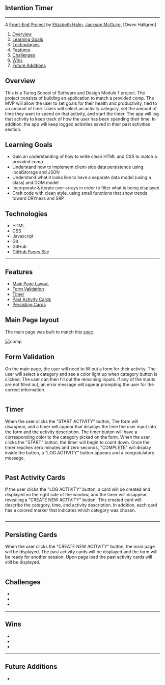 ## Intention Timer
---

A [Front-End Project](https://frontend.turing.io/projects/module-1/intention-timer-group.html) by [Elizabeth Hahn](https://github.com/elizhahn), [Jackson McGuire](https://github.com/Jacksonmcguire), [Owen Hallgren]



1. [Overview](#overview)
2. [Learning Goals](#learning-goals)
3. [Technologies](#technologies)
4. [Features](#features)
5. [Challenges](#challenges)
6. [Wins](#wins)
7. [Future Additions](#future-additions)


## Overview

This is a Turing School of Software and Design Module 1 project. The project consists of building an application to match a provided comp. The MVP will allow the user to set goals for their health and productivity, tied to an amount of time. Users will select an activity category, set the amount of time they want to spend on that activity, and start the timer. The app will log that activity to keep track of how the user has been spending their time. In addition, the app will keep logged activities saved in their past activities section. 


## Learning Goals

* Gain an understanding of how to write clean HTML and CSS to match a provided comp
* Understand how to implement client-side data persistence using localStorage and JSON
* Understand what it looks like to have a separate data model (using a class) and DOM model
* Incorporate & iterate over arrays in order to filter what is being displayed
* Craft code with clean style, using small functions that show trends toward DRYness and SRP


## Technologies

* HTML
* CSS
* Javascript
* Git
* GitHub
* [GitHub Pages Site](https://github.com/Jacksonmcguire/intention-timer)

---
## Features

+ [Main Page Layout](#main-page-layout)
+ [Form Validation](#form-validation)
+ [Timer](#timer)
+ [Past Activity Cards](#past-activity-cards)
+ [Persisting Cards](#persisting-cards)


## Main Page layout

The main page was built to match this [spec](https://frontend.turing.io/projects/module-1/intention-timer-group.html). 

![comp]()


## Form Validation

On the main page, the user will need to fill out a form for their activity. The user will select a category and see a color light up when category button is clicked. The user can then fill out the remaining inputs. If any of the inputs are not filled out, an error message will appear prompting the user for the correct information. 


![]()


## Timer
When the user clicks the "START ACTIVITY" button, The form will disappear, and a timer will appear that displays the time the user input into the form and the activity description. The timer button will have a corresponding color to the category picked on the form. When the user clicks the "START" button, the timer will begin to count down. Once the timer reaches zero minutes and zero seconds, "COMPLETE" will display inside the button, a "LOG ACTIVITY" button appears and a congratulatory message. 

![]()


## Past Activity Cards

If the user clicks the "LOG ACTIVITY" button, a card will be created and displayed on the right side of the window, and the timer will disappear revealing a "CREATE NEW ACTIVITY" button. This created card will describe the category, time, and activity description. In addition, each card has a colored marker that indicates which category was chosen. 

![]()

---


## Persisting Cards

When the user clicks the "CREATE NEW ACTIVITY" button, the main page will be displayed. The past activity cards will be displayed and the form will be ready for another session. Upon page load the past activity cards will still be displayed. 

![]()


## Challenges

* 
* 
*  


---
## Wins

* 
* 
* 

---
## Future Additions

* 
